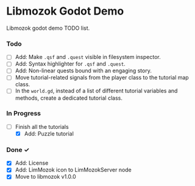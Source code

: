 # Libmozok Godot Demo

Libmozok godot demo TODO list.

### Todo

- [ ] Add: Make `.qsf` and `.quest` visible in filesystem inspector.
- [ ] Add: Syntax highlighter for `.qsf` and `.quest`.
- [ ] Add: Non-linear quests bound with an engaging story.
- [ ] Move tutorial-related signals from the player class to the tutorial map class.
- [ ] In the `world.gd`, instead of a list of different tutorial variables and methods, create a dedicated tutorial class.

### In Progress

- [ ] Finish all the tutorials
	- [x] Add: Puzzle tutorial

### Done ✓

- [x] Add: License
- [x] Add: LimMozok icon to LimMozokServer node
- [x] Move to libmozok v1.0.0
